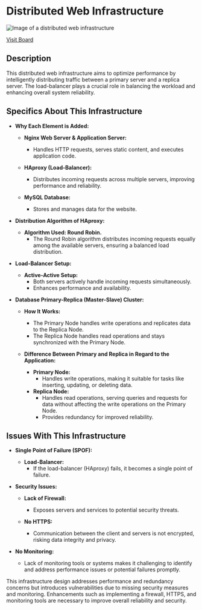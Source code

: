# Distributed Web Infrastructure

![Image of a distributed web infrastructure](https://i.imgur.com/2MWsRew.png)

[Visit Board](https://miro.com/app/board/uXjVOfI6jcU=/)

## Description

This distributed web infrastructure aims to optimize performance by intelligently distributing traffic between a primary server and a replica server. The load-balancer plays a crucial role in balancing the workload and enhancing overall system reliability.

## Specifics About This Infrastructure

+ **Why Each Element is Added:**

  - **Nginx Web Server & Application Server:**
    - Handles HTTP requests, serves static content, and executes application code.

  - **HAproxy (Load-Balancer):**
    - Distributes incoming requests across multiple servers, improving performance and reliability.

  - **MySQL Database:**
    - Stores and manages data for the website.

+ **Distribution Algorithm of HAproxy:**

  - **Algorithm Used: Round Robin.**
    - The Round Robin algorithm distributes incoming requests equally among the available servers, ensuring a balanced load distribution.

+ **Load-Balancer Setup:**

  - **Active-Active Setup:**
    - Both servers actively handle incoming requests simultaneously.
    - Enhances performance and availability.

+ **Database Primary-Replica (Master-Slave) Cluster:**

  - **How It Works:**
    - The Primary Node handles write operations and replicates data to the Replica Node.
    - The Replica Node handles read operations and stays synchronized with the Primary Node.

  - **Difference Between Primary and Replica in Regard to the Application:**
    - **Primary Node:**
      - Handles write operations, making it suitable for tasks like inserting, updating, or deleting data.
    - **Replica Node:**
      - Handles read operations, serving queries and requests for data without affecting the write operations on the Primary Node.
      - Provides redundancy for improved reliability.

## Issues With This Infrastructure

+ **Single Point of Failure (SPOF):**

  - **Load-Balancer:**
    - If the load-balancer (HAproxy) fails, it becomes a single point of failure.

+ **Security Issues:**

  - **Lack of Firewall:**
    - Exposes servers and services to potential security threats.

  - **No HTTPS:**
    - Communication between the client and servers is not encrypted, risking data integrity and privacy.

+ **No Monitoring:**

  - Lack of monitoring tools or systems makes it challenging to identify and address performance issues or potential failures promptly.

This infrastructure design addresses performance and redundancy concerns but introduces vulnerabilities due to missing security measures and monitoring. Enhancements such as implementing a firewall, HTTPS, and monitoring tools are necessary to improve overall reliability and security.

